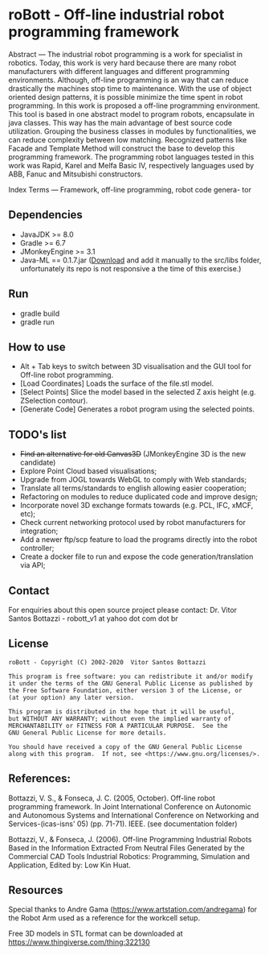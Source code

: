 # roBott - Off-line industrial robot programming framework

Abstract — The industrial robot programming is a work for specialist
in robotics. Today, this work is very hard because there are many
robot manufacturers with different languages and different programming
environments. Although, off-line programming is an way that can reduce
drastically the machines stop time to maintenance.
With the use of object oriented design patterns, it is possible minimize
the time spent in robot programming. In this work is proposed a
off-line programming environment. This tool is based in one abstract
model to program robots, encapsulate in java classes. This way has the
main advantage of best source code utilization. Grouping the business
classes in modules by functionalities, we can reduce complexity between
low matching. Recognized patterns like Facade and Template Method
will construct the base to develop this programming framework. The
programming robot languages tested in this work was Rapid, Karel
and Melfa Basic IV, respectively languages used by ABB, Fanuc and
Mitsubishi constructors.

Index Terms — Framework, off-line programming, robot code genera-
tor

## Dependencies

- JavaJDK >= 8.0
- Gradle >= 6.7
- JMonkeyEngine >= 3.1
- Java-ML == 0.1.7.jar ([Download](https://sourceforge.net/projects/java-ml/files/) and add it manually to the src/libs folder, unfortunately its repo is not responsive a the time of this exercise.)

## Run

- gradle build
- gradle run

## How to use

- Alt + Tab keys to switch between 3D visualisation and the GUI tool for Off-line robot programming.
- [Load Coordinates] Loads the surface of the file.stl model.
- [Select Points] Slice the model based in the selected Z axis height (e.g. ZSelection contour).
- [Generate Code] Generates a robot program using the selected points.

## TODO's list

- ~~Find an alternative for old Canvas3D~~ (JMonkeyEngine 3D is the new candidate)
- Explore Point Cloud based visualisations;
- Upgrade from JOGL towards WebGL to comply with Web standards;
- Translate all terms/standards to english allowing easier cooperation;
- Refactoring on modules to reduce duplicated code and improve design;
- Incorporate novel 3D exchange formats towards (e.g. PCL, IFC, xMCF, etc);
- Check current networking protocol used by robot manufacturers for integration;
- Add a newer ftp/scp feature to load the programs directly into the robot controller;
- Create a docker file to run and expose the code generation/translation via API;

## Contact

For enquiries about this open source project please contact:
Dr. Vitor Santos Bottazzi - robott_v1 at yahoo dot com dot br

## License

    roBott - Copyright (C) 2002-2020  Vitor Santos Bottazzi

    This program is free software: you can redistribute it and/or modify
    it under the terms of the GNU General Public License as published by
    the Free Software Foundation, either version 3 of the License, or
    (at your option) any later version.

    This program is distributed in the hope that it will be useful,
    but WITHOUT ANY WARRANTY; without even the implied warranty of
    MERCHANTABILITY or FITNESS FOR A PARTICULAR PURPOSE.  See the
    GNU General Public License for more details.

    You should have received a copy of the GNU General Public License
    along with this program.  If not, see <https://www.gnu.org/licenses/>.

## References:

Bottazzi, V. S., & Fonseca, J. C. (2005, October). Off-line robot programming framework. In Joint International Conference on Autonomic and Autonomous Systems and International Conference on Networking and Services-(icas-isns' 05) (pp. 71-71). IEEE. (see documentation folder)

Bottazzi, V., & Fonseca, J. (2006). Off-line Programming Industrial Robots Based in the Information Extracted From Neutral Files Generated by the Commercial CAD Tools Industrial Robotics: Programming, Simulation and Application, Edited by: Low Kin Huat.

## Resources

Special thanks to Andre Gama (https://www.artstation.com/andregama) for the Robot Arm used as a reference for the workcell setup.

Free 3D models in STL format can be downloaded at https://www.thingiverse.com/thing:322130
